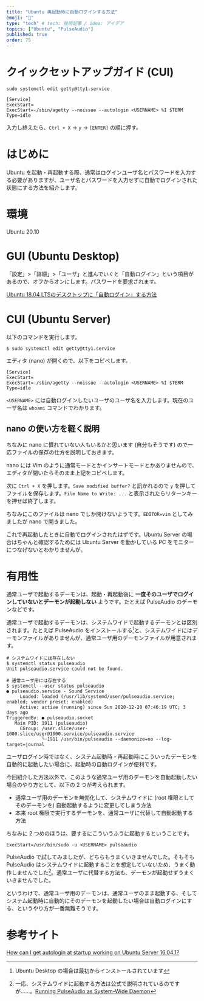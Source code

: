 ```yaml
---
title: "Ubuntu 再起動時に自動ログインする方法"
emoji: "🌊"
type: "tech" # tech: 技術記事 / idea: アイデア
topics: ["Ubuntu", "PulseAudio"]
published: true
order: 75
---
```


# クイックセットアップガイド (CUI)
```shell:Shell
sudo systemctl edit getty@tty1.service
```
```
[Service]
ExecStart=
ExecStart=-/sbin/agetty --noissue --autologin <USERNAME> %I $TERM
Type=idle
```
入力し終えたら、`Ctrl + X` → `y` → `[ENTER]` の順に押す。

# はじめに
Ubuntu を起動・再起動する際、通常はログインユーザ名とパスワードを入力する必要がありますが、ユーザ名とパスワードを入力せずに自動でログインされた状態にする方法を紹介します。

# 環境
Ubuntu 20.10

# GUI (Ubuntu Desktop)
「設定」>「詳細」>「ユーザ」と進んでいくと「自動ログイン」という項目があるので、オフからオンにします。パスワードを要求されます。

[Ubuntu 18.04 LTSのデスクトップに「自動ログイン」する方法](https://linuxfan.info/ubuntu-1804-auto-login)

# CUI (Ubuntu Server)
以下のコマンドを実行します。

```shell
$ sudo systemctl edit getty@tty1.service
```

エディタ (nano) が開くので、以下をコピペします。

```
[Service]
ExecStart=
ExecStart=-/sbin/agetty --noissue --autologin <USERNAME> %I $TERM
Type=idle
```

`<USERNAME>` には自動ログインしたいユーザのユーザ名を入力します。現在のユーザ名は `whoami` コマンドでわかります。

## nano の使い方を軽く説明
ちなみに nano に慣れていない人もいるかと思います (自分もそうです) ので一応ファイルの保存の仕方を説明しておきます。

nano には Vim のように通常モードとかインサートモードとかありませんので、エディタが開いたらそのまま上記をコピペします。

次に `Ctrl + X` を押します。`Save modified buffer?` と訊かれるので `y` を押してファイルを保存します。`File Name to Write: ...` と表示されたらリターンキーを押せば終了します。

ちなみにこのファイルは nano でしか開けないようです。`EDITOR=vim` としてみましたが nano で開きました。

これで再起動したときに自動でログインされたはずです。Ubuntu Server の場合はちゃんと確認するためには Ubuntu Server を動かしている PC をモニターにつなげないとわかりませんが。

# 有用性
通常ユーザで起動するデーモンは、起動・再起動後に **一度そのユーザでログインしていないとデーモンが起動しない** ようです。たとえば PulseAudio のデーモンなどです。

通常ユーザで起動するデーモンは、システムワイドで起動するデーモンとは区別されます。たとえば PulseAudio をインストールする[^1]と、システムワイドにはデーモンファイルがありませんが、通常ユーザ用のデーモンファイルが用意されます。

```shell
# システムワイドには存在しない
$ systemctl status pulseaudio
Unit pulseaudio.service could not be found.
```

```shell
# 通常ユーザ用には存在する
$ systemctl --user status pulseaudio
● pulseaudio.service - Sound Service
     Loaded: loaded (/usr/lib/systemd/user/pulseaudio.service; enabled; vendor preset: enabled)
     Active: active (running) since Sun 2020-12-20 07:46:19 UTC; 3 days ago
TriggeredBy: ● pulseaudio.socket
   Main PID: 1911 (pulseaudio)
     CGroup: /user.slice/user-1000.slice/user@1000.service/pulseaudio.service
             └─1911 /usr/bin/pulseaudio --daemonize=no --log-target=journal
```

[^1]: Ubuntu Desktop の場合は最初からインストールされています

ユーザログイン時ではなく、システム起動時・再起動時にこういったデーモンを自動的に起動したい場合に、起動時の自動ログインが便利です。

今回紹介した方法以外で、このような通常ユーザ用のデーモンを自動起動したい場合のやり方として、以下の 2 つが考えられます。

- 通常ユーザ用のデーモンを無効化して、システムワイドに (root 権限としてそのデーモンを) 自動起動するように変更してしまう方法
- 本来 root 権限で実行するデーモンを、通常ユーザに代替して自動起動する方法

ちなみに 2 つめのほうは、要するにこういうふうに起動するということです。

```
ExecStart=/usr/bin/sudo -u <USERNAME> pulseaudio
```

PulseAudio で試してみましたが、どちらもうまくいきませんでした。そもそも PulseAudio はシステムワイドに起動することを想定していないため、うまく動作しませんでした[^2]。通常ユーザに代替する方法も、デーモンが起動せずうまくいきませんでした。

[^2]: 一応、システムワイドに起動する方法は公式で説明されているのですが……。[Running PulseAudio as System-Wide Daemon](https://www.freedesktop.org/wiki/Software/PulseAudio/Documentation/User/SystemWide/)

というわけで、通常ユーザ用のデーモンは、通常ユーザのまま起動する、そしてシステム起動時に自動的にそのデーモンを起動したい場合は自動ログインにする、というやり方が一番無難そうです。

# 参考サイト
[How can I get autologin at startup working on Ubuntu Server 16.04.1?](https://askubuntu.com/questions/819117/how-can-i-get-autologin-at-startup-working-on-ubuntu-server-16-04-1)
